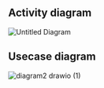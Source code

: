 
## Activity diagram
![Untitled Diagram](https://user-images.githubusercontent.com/94218817/143048890-2b2e9eda-749d-400b-877d-d9cb615164c8.jpg)

## Usecase diagram
![diagram2 drawio (1)](https://user-images.githubusercontent.com/94218817/143207844-3f5719b3-338e-4f8d-a6e4-26cc3c6308d5.png)
